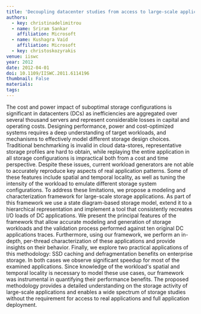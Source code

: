 ```yaml
---
title: 'Decoupling datacenter studies from access to large-scale applications: A modeling approach for storage workloads'
authors:
  - key: christinadelimitrou
  - name: Sriram Sankar
    affiliation: Microsoft
  - name: Kushagra Vaid
    affiliation: Microsoft
  - key: christoskozyrakis
venue: iiswc
year: 2012
date: 2012-04-01
doi: 10.1109/IISWC.2011.6114196
thumbnail: False
materials:
tags:
---
```

The cost and power impact of suboptimal storage configurations is significant in datacenters (DCs) as inefficiencies are aggregated over several thousand servers and represent considerable losses in capital and operating costs. Designing performance, power and cost-optimized systems requires a deep understanding of target workloads, and mechanisms to effectively model different storage design choices. Traditional benchmarking is invalid in cloud data-stores, representative storage profiles are hard to obtain, while replaying the entire application in all storage configurations is impractical both from a cost and time perspective. Despite these issues, current workload generators are not able to accurately reproduce key aspects of real application patterns. Some of these features include spatial and temporal locality, as well as tuning the intensity of the workload to emulate different storage system configurations. To address these limitations, we propose a modeling and characterization framework for large-scale storage applications. As part of this framework we use a state diagram-based storage model, extend it to a hierarchical representation and implement a tool that consistently recreates I/O loads of DC applications. We present the principal features of the framework that allow accurate modeling and generation of storage workloads and the validation process performed against ten original DC applications traces. Furthermore, using our framework, we perform an in-depth, per-thread characterization of these applications and provide insights on their behavior. Finally, we explore two practical applications of this methodology: SSD caching and defragmentation benefits on enterprise storage. In both cases we observe significant speedup for most of the examined applications. Since knowledge of the workload's spatial and temporal locality is necessary to model these use cases, our framework was instrumental in quantifying their performance benefits. The proposed methodology provides a detailed understanding on the storage activity of large-scale applications and enables a wide spectrum of storage studies without the requirement for access to real applications and full application deployment.


